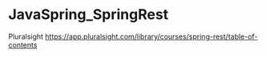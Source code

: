 # JavaSpring_SpringRest
Pluralsight https://app.pluralsight.com/library/courses/spring-rest/table-of-contents
